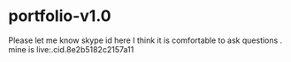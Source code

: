 # portfolio-v1.0
Please let me know skype id here
I think it is comfortable to ask questions .
mine is live:.cid.8e2b5182c2157a11
